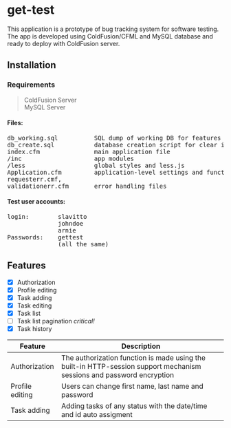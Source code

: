 # get-test
This application is a prototype of bug tracking system for software testing. The app is developed using ColdFusion/CFML and MySQL database and ready to deploy with ColdFusion server. 

## Installation  
### Requirements
> ColdFusion Server  
> MySQL Server
#### Files:
<pre>
db_working.sql          SQL dump of working DB for features testing  
db_create.sql           database creation script for clear installation  
index.cfm               main application file  
/inc                    app modules  
/less                   global styles and less.js  
Application.cfm         application-level settings and functions  
requesterr.cmf,  		
validationerr.cfm       error handling files  
</pre>
#### Test user accounts:
<pre>
login:        slavitto   
              johndoe  
              arnie 
Passwords:    gettest   
              (all the same)
</pre>

## Features

- [x] Authorization        
- [x] Profile editing      
- [x] Task adding
- [x] Task editing  
- [x] Task list            
- [ ] Task list pagination *critical!*
- [x] Task history           

Feature       		    |	Description
----------------------|-------------------------------------------------------------
Authorization         | The authorization function is made using the built-in HTTP-session support mechanism sessions and password encryption
Profile editing       | Users can change first name, last name and password
Task adding           | Adding tasks of any status with the date/time and id auto assigment
